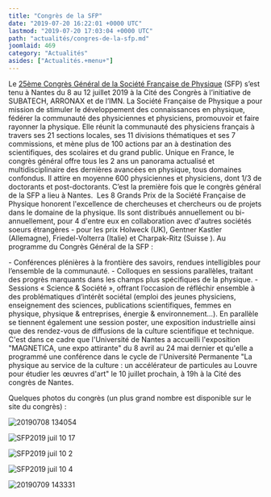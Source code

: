 ```yaml
---
title: "Congrès de la SFP"
date: "2019-07-20 16:22:01 +0000 UTC"
lastmod: "2019-07-20 17:03:04 +0000 UTC"
path: "actualités/congres-de-la-sfp.md"
joomlaid: 469
category: "Actualités"
asides: ["Actualités.+menu+"]
---
```

Le [25ème Congrès Général de la Société Française de Physique](https://indico.in2p3.fr/event/16792/) (SFP) s’est tenu à Nantes du 8 au 12 juillet 2019 à la Cité des Congrès à l’initiative de SUBATECH, ARRONAX et de l’IMN. La Société Française de Physique a pour mission de stimuler le développement des connaissances en physique, fédérer la communauté des physiciennes et physiciens, promouvoir et faire rayonner la physique. Elle réunit la communauté des physiciens français à travers ses 21 sections locales, ses 11 divisions thématiques et ses 7 commissions, et mène plus de 100 actions par an à destination des scientifiques, des scolaires et du grand public. Unique en France, le congrès général offre tous les 2 ans un panorama actualisé et multidisciplinaire des dernières avancées en physique, tous domaines confondus. Il attire en moyenne 600 physiciennes et physiciens, dont 1/3 de doctorants et post-doctorants. C’est la première fois que le congrès général de la SFP a lieu à Nantes.  Les 8 Grands Prix de la Société Française de Physique honorent l'excellence de chercheuses et chercheurs ou de projets dans le domaine de la physique. Ils sont distribués annuellement ou bi-annuellement, pour 4 d'entre eux en collaboration avec d'autres sociétés soeurs étrangères - pour les prix Holweck (UK), Gentner Kastler (Allemagne), Friedel-Volterra (Italie) et Charpak-Ritz (Suisse ). Au programme du Congrès Général de la SFP :

\- Conférences plénières à la frontière des savoirs, rendues intelligibles pour l’ensemble de la communauté. - Colloques en sessions parallèles, traitant des progrès marquants dans les champs plus spécifiques de la physique. - Sessions « Science & Société », offrant l’occasion de réfléchir ensemble à des problématiques d’intérêt sociétal (emploi des jeunes physiciens, enseignement des sciences, publications scientifiques, femmes en physique, physique & entreprises, énergie & environnement...). En parallèle se tiennent également une session poster, une exposition industrielle ainsi que des rendez-vous de diffusions de la culture scientifique et technique. C'est dans ce cadre que l'Université de Nantes a accueilli l'exposition "MAGNETICA, une expo attirante" du 8 avril au 24 mai dernier et qu'elle a programmé une conférence dans le cycle de l'Université Permanente "La physique au service de la culture : un accélérateur de particules au Louvre pour étudier les œuvres d'art" le 10 juillet prochain, à 19h à la Cité des congrès de Nantes.

Quelques photos du congrès (un plus grand nombre est disponible sur le site du congrès) :

![20190708 134054](images/Communication/sfp/20190708_134054.jpg)

![SFP2019 juil 10 17](images/Communication/sfp/SFP2019_juil_10-17.jpg)

![SFP2019 juil 10 2](images/Communication/sfp/SFP2019_juil_10-2.jpg)

![SFP2019 juil 10 4](images/Communication/sfp/SFP2019_juil_10-4.jpg)

![20190709 143331](images/Communication/sfp/20190709_143331.jpg)
